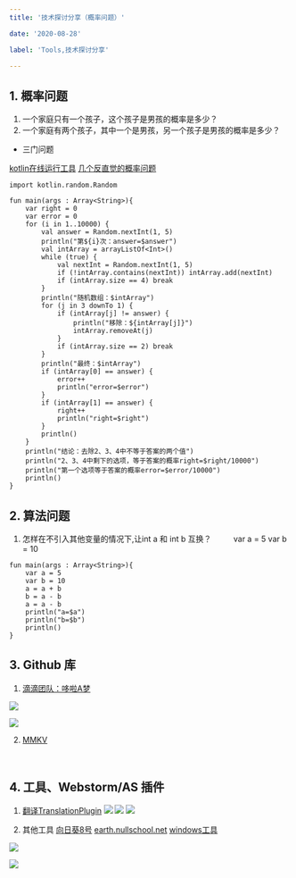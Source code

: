 ```yaml
---
title: '技术探讨分享（概率问题）'

date: '2020-08-28'

label: 'Tools,技术探讨分享'

---
```


## 1.  概率问题
1.  一个家庭只有一个孩子，这个孩子是男孩的概率是多少？
2.  一个家庭有两个孩子，其中一个是男孩，另一个孩子是男孩的概率是多少？

 * 三门问题
        
 [kotlin在线运行工具](https://c.runoob.com/compile/2960)
 [几个反直觉的概率问题](https://labuladong.gitbook.io/algo/suan-fa-si-wei-xi-lie/ji-ge-fan-zhi-jue-de-gai-shuai-wen-ti)

```
import kotlin.random.Random

fun main(args : Array<String>){
    var right = 0
    var error = 0
    for (i in 1..10000) {
        val answer = Random.nextInt(1, 5)
        println("第${i}次：answer=$answer")
        val intArray = arrayListOf<Int>()
        while (true) {
            val nextInt = Random.nextInt(1, 5)
            if (!intArray.contains(nextInt)) intArray.add(nextInt)
            if (intArray.size == 4) break
        }
        println("随机数组：$intArray")
        for (j in 3 downTo 1) {
            if (intArray[j] != answer) {
				println("移除：${intArray[j]}")
				intArray.removeAt(j)
			}
            if (intArray.size == 2) break
        }
		println("最终：$intArray")
        if (intArray[0] == answer) {
        	error++
        	println("error=$error")
        }
        if (intArray[1] == answer) {
        	right++
        	println("right=$right")
        }
        println()
    }
    println("结论：去除2、3、4中不等于答案的两个值")
    println("2、3、4中剩下的选项，等于答案的概率right=$right/10000")
    println("第一个选项等于答案的概率error=$error/10000")
    println()
}
```


## 2. 算法问题
1. 怎样在不引入其他变量的情况下,让int a 和 int b 互换？
&emsp;
&emsp;
    var a = 5
    var b = 10
&emsp;
&emsp;
&emsp;
&emsp;
&emsp;
&emsp;
```
fun main(args : Array<String>){
    var a = 5
    var b = 10
    a = a + b
    b = a - b
    a = a - b
    println("a=$a")
    println("b=$b")
	println()
}
```

## 3. Github 库
1. [滴滴团队：哆啦A梦](https://github.com/didi/DoraemonKit)

![](https://mao720.vercel.app/images/posts/2020082800-哆啦A梦1.png)

![](https://mao720.vercel.app/images/posts/2020082800-哆啦A梦2.png)

2. [MMKV](https://github.com/Tencent/MMKV)


&emsp;
&emsp;

## 4. 工具、Webstorm/AS 插件
1. [翻译TranslationPlugin](https://github.com/YiiGuxing/TranslationPlugin)
![](https://mao720.vercel.app/images/posts/2020082800-plugin1.png)
![](https://mao720.vercel.app/images/posts/2020082800-plugin2.png)
![](https://mao720.vercel.app/images/posts/2020082800-plugin3.png)

2. 其他工具
[向日葵8号](http://himawari8.nict.go.jp)
[earth.nullschool.net](https://earth.nullschool.net/zh-cn/#current/wind/surface/level/orthographic/loc=149.768,-27.200)
[windows工具](https://github.com/bitdust/EarthLiveSharp)


![](https://mao720.vercel.app/images/posts/2020082800-earth1.png)

![](https://mao720.vercel.app/images/posts/2020082800-earth2.png)
